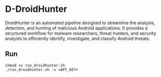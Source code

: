 # D-DroidHunter
DroidHunter is an automated pipeline designed to streamline the analysis, detection, and hunting of malicious Android applications. It provides a structured workflow for malware researchers, threat hunters, and security analysts to efficiently identify, investigate, and classify Android threats.

## Run
```
chmod +x run_droidhunter.sh
./run_droidhunter.sh -v <API_KEY>
```
